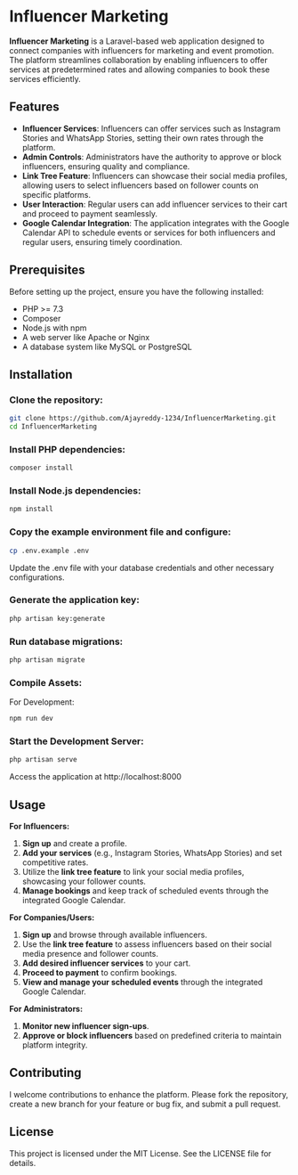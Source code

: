 # Influencer Marketing

**Influencer Marketing** is a Laravel-based web application designed to connect companies with influencers for marketing and event promotion. The platform streamlines collaboration by enabling influencers to offer services at predetermined rates and allowing companies to book these services efficiently.

## Features

- **Influencer Services**: Influencers can offer services such as Instagram Stories and WhatsApp Stories, setting their own rates through the platform.
- **Admin Controls**: Administrators have the authority to approve or block influencers, ensuring quality and compliance.
- **Link Tree Feature**: Influencers can showcase their social media profiles, allowing users to select influencers based on follower counts on specific platforms.
- **User Interaction**: Regular users can add influencer services to their cart and proceed to payment seamlessly.
- **Google Calendar Integration**: The application integrates with the Google Calendar API to schedule events or services for both influencers and regular users, ensuring timely coordination.

## Prerequisites

Before setting up the project, ensure you have the following installed:

- PHP >= 7.3
- Composer
- Node.js with npm
- A web server like Apache or Nginx
- A database system like MySQL or PostgreSQL

## Installation

### Clone the repository:

```bash
git clone https://github.com/Ajayreddy-1234/InfluencerMarketing.git
cd InfluencerMarketing
```
### Install PHP dependencies:

```bash
composer install
```

### Install Node.js dependencies:
```bash
npm install
```

### Copy the example environment file and configure:
```bash
cp .env.example .env
```
Update the .env file with your database credentials and other necessary configurations.

### Generate the application key:
```bash
php artisan key:generate
```

### Run database migrations:
```bash
php artisan migrate
```

### Compile Assets:
For Development:
```bash
npm run dev
```

### Start the Development Server:
```bash
php artisan serve
```

Access the application at http://localhost:8000


## Usage

**For Influencers:**

1. **Sign up** and create a profile.
2. **Add your services** (e.g., Instagram Stories, WhatsApp Stories) and set competitive rates.
3. Utilize the **link tree feature** to link your social media profiles, showcasing your follower counts.
4. **Manage bookings** and keep track of scheduled events through the integrated Google Calendar.

**For Companies/Users:**

1. **Sign up** and browse through available influencers.
2. Use the **link tree feature** to assess influencers based on their social media presence and follower counts.
3. **Add desired influencer services** to your cart.
4. **Proceed to payment** to confirm bookings.
5. **View and manage your scheduled events** through the integrated Google Calendar.

**For Administrators:**

1. **Monitor new influencer sign-ups**.
2. **Approve or block influencers** based on predefined criteria to maintain platform integrity.

## Contributing

I welcome contributions to enhance the platform. Please fork the repository, create a new branch for your feature or bug fix, and submit a pull request.

## License

This project is licensed under the MIT License. See the LICENSE file for details.
